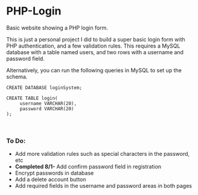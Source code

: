 # PHP-Login
Basic website showing a PHP login form.

This is just a personal project I did to build a super basic login form with PHP authentication, and a few validation rules. This requires a MySQL database with a table named users, and two rows with a username and password field.

Alternatively, you can run the following queries in MySQL to set up the schema.
```
CREATE DATABASE loginSystem;
```

```
CREATE TABLE login(
     username VARCHAR(20),
     password VARCHAR(20)
);
```

<br>

### To Do:
<ul>
<li>Add more validation rules such as special characters in the password, etc</li>
<li><strong>Completed 8/1-</strong>   Add confirm password field in registration</li>
<li>Encrypt passwords in database</li>
<li>Add a delete account button</li>
<li>Add required fields in the username and password areas in both pages</li>
</ul>
